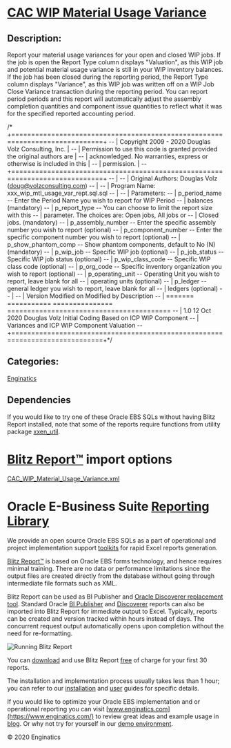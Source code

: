 # [CAC WIP Material Usage Variance](https://www.enginatics.com/reports/cac-wip-material-usage-variance/)
## Description: 
Report your material usage variances for your open and closed WIP jobs.  If the job is open the Report Type column displays "Valuation", as this WIP job and potential material usage variance is still in your WIP inventory balances.  If the job has been closed during the reporting period, the Report Type column displays "Variance", as this WIP job was written off on a WIP Job Close Variance transaction during the reporting period.  You can report period periods and this report will automatically adjust the assembly completion quantities and component issue quantities to reflect what it was for the specified reported accounting period.


/* +=============================================================================+
-- |  Copyright 2009 - 2020 Douglas Volz Consulting, Inc.                        |
-- |  Permission to use this code is granted provided the original authors are   |
-- |  acknowledged.  No warranties, express or otherwise is included in this     |
-- |  permission.                                                                |
-- +=============================================================================+
-- |
-- |  Original Authors: Douglas Volz (doug@volzconsulting.com)
-- |
-- |  Program Name:  xxx_wip_mtl_usage_var_rept.sql.sql
-- |
-- |  Parameters:
-- |  p_period_name       -- Enter the Period Name you wish to report for WIP Period
-- |                         balances (mandatory)
-- |  p_report_type       -- You can choose to limit the report size with this
-- |                         parameter.  The choices are:  Open jobs, All jobs or
-- |                         Closed jobs. (mandatory)
-- |  p_assembly_number   -- Enter the specific assembly number you wish to report (optional)
-- |  p_component_number  -- Enter the specific component number you wish to report (optional)
-- |  p_show_phantom_comp -- Show phantom components, default to No (N) (mandatory)
-- |  p_wip_job           -- Specific WIP job (optional)
-- |  p_job_status        -- Specific WIP job status (optional)
-- |  p_wip_class_code    -- Specific WIP class code (optional)
-- |  p_org_code          -- Specific inventory organization you wish to report (optional)
-- |  p_operating_unit    -- Operating Unit you wish to report, leave blank for all
-- |                         operating units (optional) 
-- |  p_ledger            -- general ledger you wish to report, leave blank for all
-- |                         ledgers (optional)
-- |
-- |  Version Modified on Modified  by   Description
-- |  ======= =========== =============== =========================================
-- |  1.0     12 Oct 2020 Douglas Volz    Initial Coding Based on ICP WIP Component 
-- |                                      Variances and ICP WIP Component Valuation 
-- +=============================================================================+*/
## Categories: 
[Enginatics](https://www.enginatics.com/library/?pg=1&category[]=Enginatics)
## Dependencies
If you would like to try one of these Oracle EBS SQLs without having Blitz Report installed, note that some of the reports require functions from utility package [xxen_util](https://www.enginatics.com/xxen_util/true).
# [Blitz Report™](https://www.enginatics.com/blitz-report/) import options
[CAC_WIP_Material_Usage_Variance.xml](https://www.enginatics.com/xml/cac-wip-material-usage-variance/)
# Oracle E-Business Suite [Reporting Library](https://www.enginatics.com/library/)
    
We provide an open source Oracle EBS SQLs as a part of operational and project implementation support [toolkits](https://www.enginatics.com/blitz-report-toolkits/) for rapid Excel reports generation. 

[Blitz Report™](https://www.enginatics.com/blitz-report/) is based on Oracle EBS forms technology, and hence requires minimal training. There are no data or performance limitations since the output files are created directly from the database without going through intermediate file formats such as XML. 

Blitz Report can be used as BI Publisher and [Oracle Discoverer replacement tool](https://www.enginatics.com/blog/discoverer-replacement/). Standard Oracle [BI Publisher](https://www.enginatics.com/user-guide/#BI_Publisher) and [Discoverer](https://www.enginatics.com/blog/importing-discoverer-worksheets-into-blitz-report/) reports can also be imported into Blitz Report for immediate output to Excel. Typically, reports can be created and version tracked within hours instead of days. The concurrent request output automatically opens upon completion without the need for re-formatting.

![Running Blitz Report](https://www.enginatics.com/wp-content/uploads/2018/01/Running-blitz-report.png) 

You can [download](https://www.enginatics.com/download/) and use Blitz Report [free](https://www.enginatics.com/pricing/) of charge for your first 30 reports.

The installation and implementation process usually takes less than 1 hour; you can refer to our [installation](https://www.enginatics.com/installation-guide/) and [user](https://www.enginatics.com/user-guide/) guides for specific details.

If you would like to optimize your Oracle EBS implementation and or operational reporting you can visit [www.enginatics.com](https://www.enginatics.com/) to review great ideas and example usage in [blog](https://www.enginatics.com/blog/). Or why not try for yourself in our [demo environment](http://demo.enginatics.com/).

© 2020 Enginatics